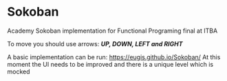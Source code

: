 # Sokoban
Academy Sokoban implementation for Functional Programing final at ITBA

To move you should use arrows: ***UP, DOWN, LEFT and RIGHT***

A basic implementation can be run: https://eugis.github.io/Sokoban/
At this moment the UI needs to be improved and there is a unique level which is mocked 
